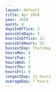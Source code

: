 ```yaml
---
layout: default
title: Apr 2018
year: 2018
month: 4
daysInOffice: 3
possibleDays: 3
hoursInOffice: 22
possibleHours: 23
busiestDay: Thursday
hoursMon: 0
hoursTue: 7
hoursWed: 7
hoursThu: 8
hoursFri: 0
longestDay: 11 hours
averageDay: 7 hours
---
```

